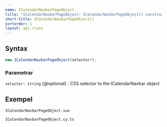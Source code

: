 ```yaml
---
name: ICalendarNavbarPageObject
title: "ICalendarNavbarPageObject: ICalendarNavbarPageObject() constructor"
short-title: ICalendarNavbarPageObject()
sortorder: 1
layout: api.class
---
```


## Syntax

```ts nocompile nolint
new ICalendarNavbarPageObject(selector?);
```

### Parametrar

`selector: string` {@optional}
: CSS selector to the ICalendarNavbar object

## Exempel

```import static
ICalendarNavbarPageObject.vue
```

```import
ICalendarNavbarPageObject.cy.ts
```
